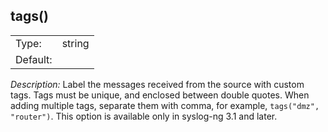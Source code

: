 ---
---
<!-- DISCLAIMER: This file is based on the syslog-ng Open Source Edition documentation https://github.com/balabit/syslog-ng-ose-guides/commit/2f4a52ee61d1ea9ad27cb4f3168b95408fddfdf2 and is used under the terms of The syslog-ng Open Source Edition Documentation License. The file has been modified by Axoflow. -->

## tags()

|          |        |
| -------- | ------ |
| Type:    | string |
| Default: |        |

*Description:* Label the messages received from the source with custom tags. Tags must be unique, and enclosed between double quotes. When adding multiple tags, separate them with comma, for example, `tags("dmz", "router")`. This option is available only in syslog-ng 3.1 and later.


